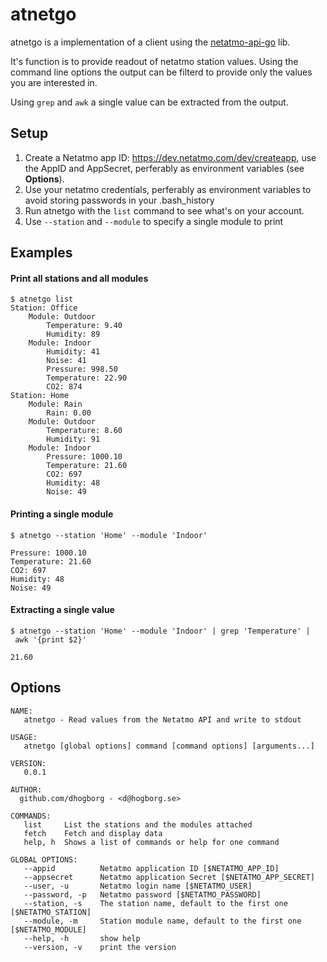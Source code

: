 # atnetgo

atnetgo is a implementation of a client using the [netatmo-api-go](https://github.com/exzz/netatmo-api-go) lib.

It's function is to provide readout of netatmo station values. Using the command line options the output can be filterd to provide only the values you are interested in. 

Using `grep` and `awk` a single value can be extracted from the output.

## Setup 
1. Create a Netatmo app ID: https://dev.netatmo.com/dev/createapp, use the AppID and AppSecret, perferably as environment variables (see **Options**).
2. Use your netatmo credentials, perferably as environment variables to avoid storing passwords in your .bash_history
3. Run atnetgo with the `list` command to see what's on your account.
4. Use `--station` and `--module` to specify a single module to print

## Examples
#### Print all stations and all modules
```
$ atnetgo list
Station: Office
    Module: Outdoor
        Temperature: 9.40
        Humidity: 89
    Module: Indoor
        Humidity: 41
        Noise: 41
        Pressure: 998.50
        Temperature: 22.90
        CO2: 874
Station: Home
    Module: Rain
        Rain: 0.00
    Module: Outdoor
        Temperature: 8.60
        Humidity: 91
    Module: Indoor
        Pressure: 1000.10
        Temperature: 21.60
        CO2: 697
        Humidity: 48
        Noise: 49
```

#### Printing a single module
```
$ atnetgo --station 'Home' --module 'Indoor'
```
```
Pressure: 1000.10
Temperature: 21.60
CO2: 697
Humidity: 48
Noise: 49
```

#### Extracting a single value
```
$ atnetgo --station 'Home' --module 'Indoor' | grep 'Temperature' | awk '{print $2}'
```
```
21.60
```


## Options
```
NAME:
   atnetgo - Read values from the Netatmo API and write to stdout

USAGE:
   atnetgo [global options] command [command options] [arguments...]

VERSION:
   0.0.1

AUTHOR:
  github.com/dhogborg - <d@hogborg.se>

COMMANDS:
   list     List the stations and the modules attached
   fetch    Fetch and display data
   help, h  Shows a list of commands or help for one command
   
GLOBAL OPTIONS:
   --appid          Netatmo application ID [$NETATMO_APP_ID]
   --appsecret      Netatmo application Secret [$NETATMO_APP_SECRET]
   --user, -u       Netatmo login name [$NETATMO_USER]
   --password, -p   Netatmo password [$NETATMO_PASSWORD]
   --station, -s    The station name, default to the first one [$NETATMO_STATION]
   --module, -m     Station module name, default to the first one [$NETATMO_MODULE]
   --help, -h       show help
   --version, -v    print the version
   ```